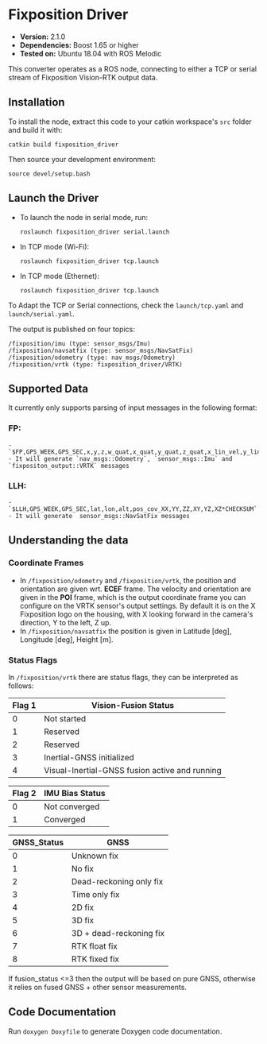 # Fixposition Driver

- **Version:** 2.1.0
- **Dependencies:** Boost 1.65 or higher
- **Tested on:** Ubuntu 18.04 with ROS Melodic

This converter operates as a ROS node, connecting to either a TCP or serial stream of Fixposition Vision-RTK output data.



## Installation
To install the node, extract this code to your catkin workspace's `src` folder and build it with:

`catkin build fixposition_driver`

Then source your development environment:

`source devel/setup.bash`

## Launch the Driver
- To launch the node in serial mode, run:

    `roslaunch fixposition_driver serial.launch`

- In TCP mode (Wi-Fi):

    `roslaunch fixposition_driver tcp.launch`

- In TCP mode (Ethernet):

    `roslaunch fixposition_driver tcp.launch`

To Adapt the TCP or Serial connections, check the `launch/tcp.yaml` and `launch/serial.yaml`.

The output is published on four topics:

```
/fixposition/imu (type: sensor_msgs/Imu)
/fixposition/navsatfix (type: sensor_msgs/NavSatFix)
/fixposition/odometry (type: nav_msgs/Odometry)
/fixposition/vrtk (type: fixposition_driver/VRTK)

```

## Supported Data
It currently only supports parsing of input messages in the following format:
### FP:
    - `$FP,GPS_WEEK,GPS_SEC,x,y,z,w_quat,x_quat,y_quat,z_quat,x_lin_vel,y_lin_vel,z_lin_vel,x_ang_vel,y_ang_vel,z_ang_vel,x_acc,y_acc,z_acc,Flag1,Flag2,GNSS_Status,pos_cov_XX,YY,ZZ,XY,YZ,XZ,ang_cov_XX,YY,ZZ,XY,YZ,XZ,vel_cov,XX,YY,ZZ,XY,YZ,XZ,VERSION*CHECKSUM`
    - It will generate `nav_msgs::Odometry`, `sensor_msgs::Imu` and `fixpositon_output::VRTK` messages

### LLH:
    - `$LLH,GPS_WEEK,GPS_SEC,lat,lon,alt,pos_cov_XX,YY,ZZ,XY,YZ,XZ*CHECKSUM`
    - It will generate  sensor_msgs::NavSatFix messages


## Understanding the data
### Coordinate Frames
- In `/fixposition/odometry` and `/fixposition/vrtk`, the position and orientation are given wrt. **ECEF** frame. The velocity and orientation are given in the **POI** frame, which is the output coordinate frame you can configure on the VRTK sensor's output settings. By default it is on the X Fixposition logo on the housing, with X looking forward in the camera's direction, Y to the left, Z up.
- In `/fixposition/navsatfix` the position is given in Latitude [deg], Longitude [deg], Height [m].

### Status Flags
In `/fixposition/vrtk` there are status flags, they can be interpreted as follows:

| Flag 1 | Vision-Fusion Status |
| ------ | ------ |
| 0 | Not started |
| 1 | Reserved |
| 2 | Reserved |
| 3 | Inertial-GNSS initialized |
| 4 | Visual-Inertial-GNSS fusion active and running |

| Flag 2 | IMU Bias Status |
| ------ | ------ |
| 0 | Not converged |
| 1 | Converged |

| GNSS_Status | GNSS |
| ------ | ------ |
| 0 | Unknown fix |
| 1 | No fix |
| 2 | Dead-reckoning only fix |
| 3 | Time only fix |
| 4 | 2D fix |
| 5 | 3D fix |
| 6 | 3D + dead-reckoning fix |
| 7 | RTK float fix |
| 8 | RTK fixed fix |


If fusion_status <=3 then the output will be based on pure GNSS, otherwise it relies on fused GNSS + other sensor measurements.

## Code Documentation
Run `doxygen Doxyfile` to generate Doxygen code documentation.